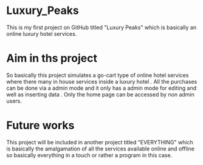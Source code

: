 # Luxury_Peaks
This is my first project on GitHub titled "Luxury Peaks" which is basically an online luxury hotel services.
# Aim in ths project
So basically this project simulates a go-cart type of online hotel services where there many in house services inside a luxury hotel . All the purchases can be done via a admin mode and it only has a admin mode for editing and well as inserting data . Only the home page can be accessed by non admin users.
# Future works
This project will be included in another project titled "EVERYTHING" which is basically the amalgamation of all the services available online and offline so basically everything in a touch or rather a program in this case.
